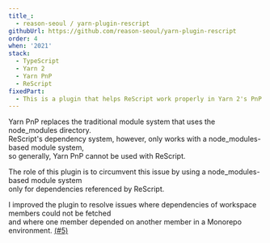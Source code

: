 ```yaml
---
title_:
  - reason-seoul / yarn-plugin-rescript
githubUrl: https://github.com/reason-seoul/yarn-plugin-rescript
order: 4
when: '2021'
stack:
  - TypeScript
  - Yarn 2
  - Yarn PnP
  - ReScript
fixedPart:
  - This is a plugin that helps ReScript work properly in Yarn 2's PnP environment.
---
```


Yarn PnP replaces the traditional module system that uses the node_modules directory.<br>
ReScript's dependency system, however, only works with a node_modules-based module system,<br>
so generally, Yarn PnP cannot be used with ReScript.

The role of this plugin is to circumvent this issue by using a node_modules-based module system<br>
only for dependencies referenced by ReScript.

I improved the plugin to resolve issues where dependencies of workspace members could not be fetched<br>
and where one member depended on another member in a Monorepo environment. [(#5)](https://github.com/reason-seoul/yarn-plugin-rescript/pull/5)
